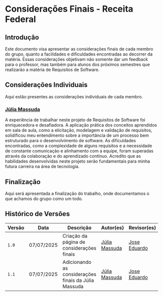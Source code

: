 # Considerações Finais - Receita Federal

## Introdução

Este documento visa apresentar as considerações finais de cada membro do grupo, quanto a facilidades e dificuldades encontradas ao decorrer da matéria. Essas considerações objetivam não somente dar um feedback para o professor, mas também para alunos dos próximos semestres que realizarão a matéria de Requisitos de Software.

## Considerações Individuais

Aqui estão presentes as considerações individuais de cada membro.

### [Júlia Massuda](https://github.com/JuliaReis18) 

A experiência de trabalhar neste projeto de Requisitos de Software foi enriquecedora e desafiadora. A aplicação prática dos conceitos aprendidos em sala de aula, como a elicitação, modelagem e validação de requisitos, solidificou meu entendimento sobre a importância de um processo bem estruturado para o desenvolvimento de software. As dificuldades encontradas, como a complexidade de alguns requisitos e a necessidade de constante comunicação e alinhamento com a equipe, foram superadas através da colaboração e do aprendizado contínuo. Acredito que as habilidades desenvolvidas neste projeto serão fundamentais para minha futura carreira na área de tecnologia.

## Finalização

Aqui será apresentada a finalização do trabalho, onde documentamos o que achamos do grupo como um todo.

## Histórico de Versões

| Versão | Data | Descrição | Autor(es) | Revisor(es) |
| --- | --- | --- | --- | --- |
| `1.0` | 07/07/2025 | Criação da página de considerações finais | [Júlia Massuda](https://github.com/JuliaReis18) |[Jose Eduardo](https://github.com/jevprado) |
| `1.1` | 07/07/2025 | Adicionando as considerações finais da Júlia Massuda | [Júlia Massuda](https://github.com/JuliaReis18) | [Jose Eduardo](https://github.com/jevprado) |
